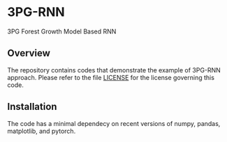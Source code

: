 # 3PG-RNN

3PG Forest Growth Model Based RNN

## Overview

The repository contains codes that demonstrate the example of 3PG-RNN approach.
Please refer to the file [LICENSE](./LICENSE.txt) for the license governing this code.

## Installation

The code has a minimal dependecy on recent versions of numpy, pandas, matplotlib, and pytorch.

